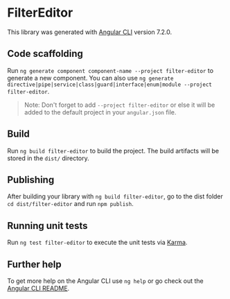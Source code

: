 # FilterEditor

This library was generated with [Angular CLI](https://github.com/angular/angular-cli) version 7.2.0.

## Code scaffolding

Run `ng generate component component-name --project filter-editor` to generate a new component. You can also use `ng generate directive|pipe|service|class|guard|interface|enum|module --project filter-editor`.
> Note: Don't forget to add `--project filter-editor` or else it will be added to the default project in your `angular.json` file. 

## Build

Run `ng build filter-editor` to build the project. The build artifacts will be stored in the `dist/` directory.

## Publishing

After building your library with `ng build filter-editor`, go to the dist folder `cd dist/filter-editor` and run `npm publish`.

## Running unit tests

Run `ng test filter-editor` to execute the unit tests via [Karma](https://karma-runner.github.io).

## Further help

To get more help on the Angular CLI use `ng help` or go check out the [Angular CLI README](https://github.com/angular/angular-cli/blob/master/README.md).
